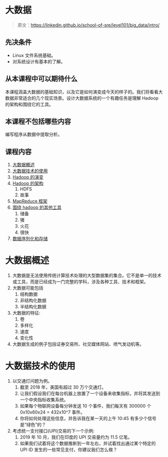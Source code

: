 # 大数据

> 原文：<https://linkedin.github.io/school-of-sre/level101/big_data/intro/>

## 先决条件

*   Linux 文件系统基础。
*   对系统设计有基本的了解。

## 从本课程中可以期待什么

本课程涵盖大数据的基础知识，以及它是如何演变成今天的样子的。我们将看看大数据非常适合的几个现实场景。设计大数据系统的一个有趣任务是理解 Hadoop 的架构和围绕它的工具。

## 本课程不包括哪些内容

编写程序从数据中提取分析。

## 课程内容

1.  [大数据概述](https://linkedin.github.io/school-of-sre/level101/big_data/intro/#overview-of-big-data)
2.  [大数据技术的使用](https://linkedin.github.io/school-of-sre/level101/big_data/intro/#usage-of-big-data-techniques)
3.  [Hadoop 的演变](https://linkedin.github.io/school-of-sre/level101/big_data/evolution/)
4.  [Hadoop 的架构](https://linkedin.github.io/school-of-sre/level101/big_data/evolution/#architecture-of-hadoop)
    1.  HDFS
    2.  故事
5.  [MapReduce 框架](https://linkedin.github.io/school-of-sre/level101/big_data/evolution/#mapreduce-framework)
6.  [围绕 hadoop 的其他工具](https://linkedin.github.io/school-of-sre/level101/big_data/evolution/#other-tooling-around-hadoop)
    1.  储备
    2.  猪
    3.  火花
    4.  很快
7.  [数据序列化和存储](https://linkedin.github.io/school-of-sre/level101/big_data/evolution/#data-serialisation-and-storage)

# 大数据概述

1.  大数据是无法使用传统计算技术处理的大型数据集的集合。它不是单一的技术或工具，而是已经成为一门完整的学科，涉及各种工具、技术和框架。
2.  大数据可能包括
    1.  结构数据
    2.  非结构化数据
    3.  半结构化数据
3.  大数据的特征:
    1.  卷
    2.  多样化
    3.  速度
    4.  变化性
4.  大数据生成的例子包括证券交易所、社交媒体网站、喷气发动机等。

# 大数据技术的使用

1.  以交通灯问题为例。
    1.  截至 2018 年，美国有超过 30 万个交通灯。
    2.  让我们假设我们在每台机器上放置了一个设备来收集指标，并将其发送到一个中央指标收集系统。
    3.  如果每个物联网设备每分钟发送 10 个事件，我们每天有 300000 个 0x10x60x24 = 432x10^7 事件。
    4.  你将如何处理这些信息，并告诉我在某一天的上午 10:45 有多少个信号是“绿色”的？
2.  考虑统一支付接口(UPI)交易的下一个示例:
    1.  2019 年 10 月，我们在印度的 UPI 交易量约为 11.5 亿笔。
    2.  如果我们试着将这个数据推断到一年左右，并试着找出通过某个特定的 UPI ID 发生的一些常见支付，你建议我们怎么做？
